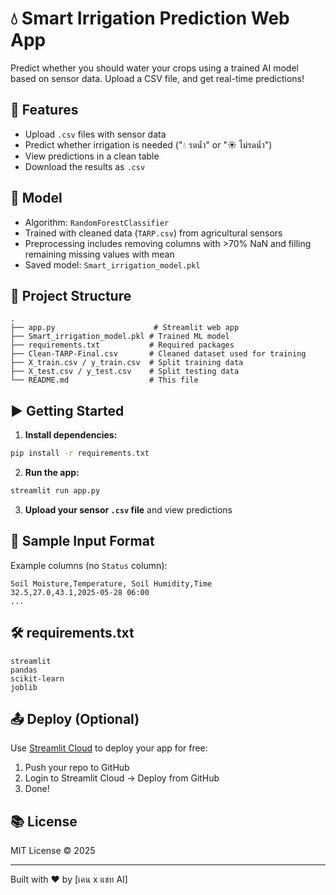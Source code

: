 # 💧 Smart Irrigation Prediction Web App

Predict whether you should water your crops using a trained AI model based on sensor data. Upload a CSV file, and get real-time predictions!

## 🚀 Features

* Upload `.csv` files with sensor data
* Predict whether irrigation is needed ("💧 รดน้ำ" or "☀️ ไม่รดน้ำ")
* View predictions in a clean table
* Download the results as `.csv`

## 🧠 Model

* Algorithm: `RandomForestClassifier`
* Trained with cleaned data (`TARP.csv`) from agricultural sensors
* Preprocessing includes removing columns with >70% NaN and filling remaining missing values with mean
* Saved model: `Smart_irrigation_model.pkl`

## 📂 Project Structure

```
.
├── app.py                      # Streamlit web app
├── Smart_irrigation_model.pkl # Trained ML model
├── requirements.txt           # Required packages
├── Clean-TARP-Final.csv       # Cleaned dataset used for training
├── X_train.csv / y_train.csv  # Split training data
├── X_test.csv / y_test.csv    # Split testing data
└── README.md                  # This file
```

## ▶️ Getting Started

1. **Install dependencies:**

```bash
pip install -r requirements.txt
```

2. **Run the app:**

```bash
streamlit run app.py
```

3. **Upload your sensor `.csv` file** and view predictions

## 🧪 Sample Input Format

Example columns (no `Status` column):

```
Soil Moisture,Temperature, Soil Humidity,Time
32.5,27.0,43.1,2025-05-28 06:00
...
```

## 🛠 requirements.txt

```
streamlit
pandas
scikit-learn
joblib
```

## 📤 Deploy (Optional)

Use [Streamlit Cloud](https://share.streamlit.io/) to deploy your app for free:

1. Push your repo to GitHub
2. Login to Streamlit Cloud → Deploy from GitHub
3. Done!

## 📚 License

MIT License © 2025

---

Built with ❤️ by \[เคน x แชท AI]